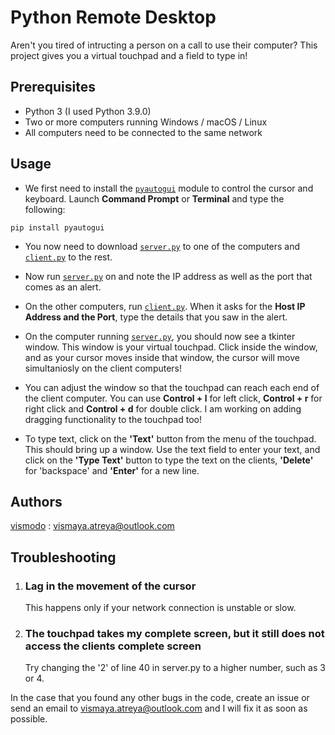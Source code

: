 # Python Remote Desktop

Aren't you tired of intructing a person on a call to use their computer? This project gives you a virtual touchpad and a field to type in!

## Prerequisites

* Python 3 (I used Python 3.9.0)
* Two or more computers running Windows / macOS / Linux
* All computers need to be connected to the same network

## Usage

* We first need to install the [`pyautogui`](https://pyautogui.readthedocs.io/en/latest/) module to control the cursor and keyboard. Launch <b>Command Prompt</b> or <b>Terminal</b> and type the following:

```
pip install pyautogui
```

* You now need to download [`server.py`](https://github.com/vismodo/Remote-Desktop/blob/main/server.py) to one of the computers and [`client.py`](https://github.com/vismodo/Remote-Desktop/blob/main/client.py) to the rest.

* Now run [`server.py`](https://github.com/vismodo/Remote-Desktop/blob/main/server.py) on and note the IP address as well as the port that comes as an alert.

* On the other computers, run [`client.py`](https://github.com/vismodo/Remote-Desktop/blob/main/client.py). When it asks for the <b>Host IP Address and the Port</b>, type the details that you saw in the alert.

* On the computer running [`server.py`](https://github.com/vismodo/Remote-Desktop/blob/main/server.py), you should now see a tkinter window. This window is your virtual touchpad. Click inside the window, and as your cursor moves inside that window, the cursor will move simultaniosly on the client computers!
* You can adjust the window so that the touchpad can reach each end of the client computer. You can use <b>Control + l</b> for left click, <b>Control + r</b> for right click and <b>Control + d</b> for double click. I am working on adding dragging functionality to the touchpad too!

* To type text, click on the <b>'Text'</b> button from the menu of the touchpad. This should bring up a window. Use the text field to enter your text, and click on the <b>'Type Text'</b> button to type the text on the clients, <b>'Delete'</b> for 'backspace' and <b>'Enter'</b> for a new line.

## Authors

[vismodo](https://github.com/vismodo) : [vismaya.atreya@outlook.com](mailto:vismaya.atreya@outlook.com)

## Troubleshooting

1. <h3><b>Lag in the movement of the cursor</b></h3>This happens only if your network connection is unstable or slow.

2. <h3><b>The touchpad takes my complete screen, but it still does not access the clients complete screen</b></h3>Try changing the '2' of line 40 in server.py to a higher number, such as 3 or 4.

In the case that you found any other bugs in the code, create an issue or send an email to [vismaya.atreya@outlook.com](mailto:vismaya.atreya@outlook.com) and I will fix it as soon as possible.
